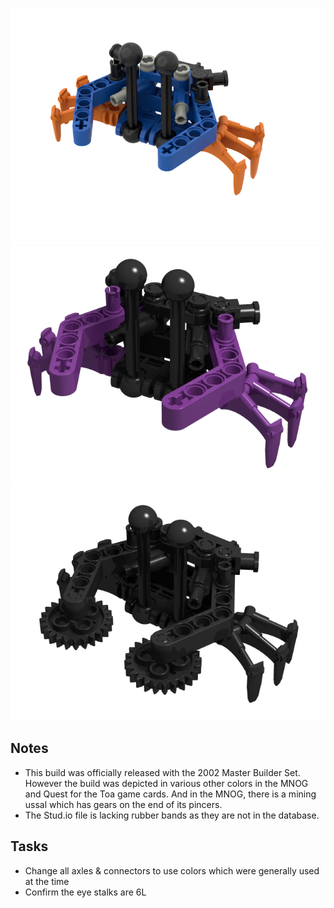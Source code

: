 ![](puku.png)
![](purple-ussal.png)
![](mining-ussal.png)

Notes
-----
* This build was officially released with the 2002 Master Builder Set. However the build was depicted in various other colors in the MNOG and Quest for the Toa game cards. And in the MNOG, there is a mining ussal which has gears on the end of its pincers.
* The Stud.io file is lacking rubber bands as they are not in the database.

Tasks
-----
* Change all axles & connectors to use colors which were generally used at the time
* Confirm the eye stalks are 6L